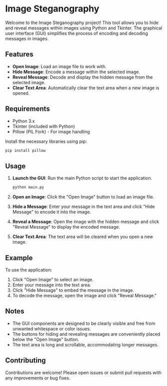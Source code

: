 

# Image Steganography

Welcome to the Image Steganography project! This tool allows you to hide and reveal messages within images using Python and Tkinter. The graphical user interface (GUI) simplifies the process of encoding and decoding messages in images.

## Features

- **Open Image**: Load an image file to work with.
- **Hide Message**: Encode a message within the selected image.
- **Reveal Message**: Decode and display the hidden message from the selected image.
- **Clear Text Area**: Automatically clear the text area when a new image is opened.

## Requirements

- Python 3.x
- Tkinter (included with Python)
- Pillow (PIL Fork) - For image handling

Install the necessary libraries using pip:

```bash
pip install pillow
```

## Usage

1. **Launch the GUI**: Run the main Python script to start the application.

    ```bash
    python main.py
    ```

2. **Open an Image**: Click the "Open Image" button to load an image file.

3. **Hide a Message**: Enter your message in the text area and click "Hide Message" to encode it into the image.

4. **Reveal a Message**: Open the image with the hidden message and click "Reveal Message" to display the encoded message.

5. **Clear Text Area**: The text area will be cleared when you open a new image.

## Example

To use the application:

1. Click "Open Image" to select an image.
2. Enter your message into the text area.
3. Click "Hide Message" to embed the message in the image.
4. To decode the message, open the image and click "Reveal Message."

## Notes

- The GUI components are designed to be clearly visible and free from unwanted whitespace or color issues.
- The buttons for hiding and revealing messages are conveniently placed below the "Open Image" button.
- The text area is long and scrollable, accommodating longer messages.

## Contributing

Contributions are welcome! Please open issues or submit pull requests with any improvements or bug fixes.
